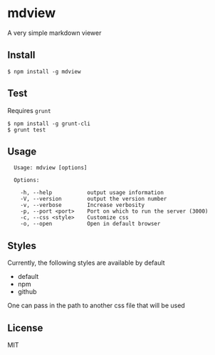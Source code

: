 # mdview

A very simple markdown viewer

## Install

```
$ npm install -g mdview
```

## Test

Requires `grunt`

```
$ npm install -g grunt-cli
$ grunt test
```

## Usage

```
  Usage: mdview [options]

  Options:

    -h, --help           output usage information
    -V, --version        output the version number
    -v, --verbose        Increase verbosity
    -p, --port <port>    Port on which to run the server (3000)
    -c, --css <style>    Customize css
    -o, --open           Open in default browser

```

## Styles

Currently, the following styles are available by default

- default
- npm
- github

One can pass in the path to another css file that will be used

## License

MIT
